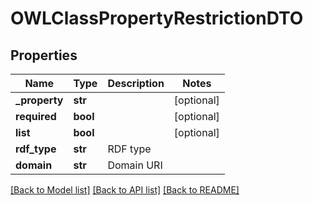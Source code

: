 # OWLClassPropertyRestrictionDTO

## Properties
Name | Type | Description | Notes
------------ | ------------- | ------------- | -------------
**_property** | **str** |  | [optional] 
**required** | **bool** |  | [optional] 
**list** | **bool** |  | [optional] 
**rdf_type** | **str** | RDF type | 
**domain** | **str** | Domain URI | 

[[Back to Model list]](../README.md#documentation-for-models) [[Back to API list]](../README.md#documentation-for-api-endpoints) [[Back to README]](../README.md)


